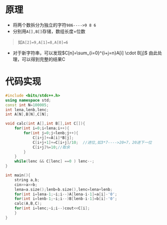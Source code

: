 # 原理

- 将两个数拆分为独立的字符`986---->9 8 6`
- 分别用`A[],B[]`存储，数组长度=位数
>如`A[2]=9,A[1]=8,A[0]=6`
- 对于新字符串，可以发现$C[n]=\sum_{i=0}^{i+j=n}A[i] \cdot B[j]$
由此处理，可以得到完整的结果C
# 代码实现

```cpp
#include <bits/stdc++.h>
using namespace std;
const int N=100005;
int lena,lenb,lenc;
int A[N],B[N],C[N];

void calc(int A[],int B[],int C[]){
	for(int i=0;i<lena;i++){
		for(int j=0;j<lenb;j++){
			C[i+j]+=A[i]*B[j];
			C[i+j+1]+=C[i+j]/10;  //进位,如3*7---->20+7，20进下一位
			C[i+j]%=10;//取余
		}
	}
	while(lenc && C[lenc] ==0 ) lenc--;
}

int main(){
	string a,b;
	cin>>a>>b;
	lena=a.size();lenb=b.size(),lenc=lena+lenb;
	for(int i=lena-1;~i;i--)A[lena-i-1]=a[i]-'0';
	for(int i=lenb-1;~i;i--)B[lenb-i-1]=b[i]-'0';
	calc(A,B,C);
	for(int i=lenc;~i;i--)cout<<C[i];
	}
}
```